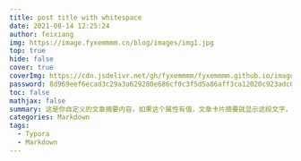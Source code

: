 ```yaml
---
title: post title with whitespace
date: 2021-08-14 12:25:24
author: feixiang
img: https://image.fyxemmmm.cn/blog/images/img1.jpg
top: true
hide: false
cover: true
coverImg: https://cdn.jsdelivr.net/gh/fyxemmmm/fyxemmmm.github.io/images/1.jpg
password: 8d969eef6ecad3c29a3a629280e686cf0c3f5d5a86aff3ca12020c923adc6c92
toc: false
mathjax: false
summary: 这是你自定义的文章摘要内容，如果这个属性有值，文章卡片摘要就显示这段文字，否则程序会自动截取文章的部分内容作为摘要
categories: Markdown
tags:
  - Typora
  - Markdown
---
```

